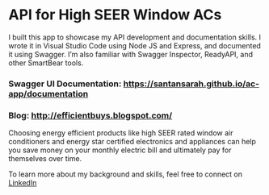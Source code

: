 # API for High SEER Window ACs

I built this app to showcase my API development and documentation skills. I wrote it in Visual Studio Code using Node JS and Express, and documented it using Swagger. I’m also familiar with Swagger Inspector, ReadyAPI, and other SmartBear tools.

### Swagger UI Documentation: https://santansarah.github.io/ac-app/documentation

### Blog: http://efficientbuys.blogspot.com/

Choosing energy efficient products like high SEER rated window air conditioners and energy star certified electronics and appliances can help you save money on your monthly electric bill and ultimately pay for themselves over time.

To learn more about my background and skills, feel free to connect on [LinkedIn](https://www.linkedin.com/in/sarah-brenner-60611b116/)
